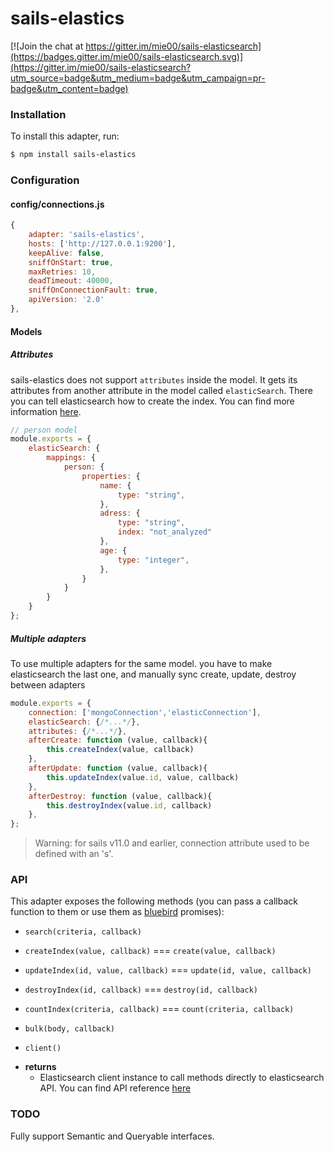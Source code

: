 # sails-elastics

[![Join the chat at https://gitter.im/mie00/sails-elasticsearch](https://badges.gitter.im/mie00/sails-elasticsearch.svg)](https://gitter.im/mie00/sails-elasticsearch?utm_source=badge&utm_medium=badge&utm_campaign=pr-badge&utm_content=badge)

### Installation

To install this adapter, run:

```sh
$ npm install sails-elastics
```


### Configuration

#### config/connections.js

```js
{
    adapter: 'sails-elastics',
    hosts: ['http://127.0.0.1:9200'],
    keepAlive: false,
    sniffOnStart: true,
    maxRetries: 10,
    deadTimeout: 40000,
    sniffOnConnectionFault: true,
    apiVersion: '2.0'
},
```
#### Models

##### Attributes

sails-elastics does not support `attributes` inside the model. It gets its attributes from another attribute in the model called `elasticSearch`. There you can tell elasticsearch how to create the index. You can find more information [here](https://www.elastic.co/guide/en/elasticsearch/reference/current/indices-create-index.html).

```js
// person model
module.exports = {
    elasticSearch: {
        mappings: {
            person: {
                properties: {
                    name: {
                        type: "string",
                    },
                    adress: {
                        type: "string",
                        index: "not_analyzed"
                    },
                    age: {
                        type: "integer",
                    },
                }
            }
        }
    }
};
```

##### Multiple adapters

To use multiple adapters for the same model. you have to make elasticsearch the last one, and manually sync create, update, destroy between adapters

```js
module.exports = {
    connection: ['mongoConnection','elasticConnection'],
    elasticSearch: {/*...*/},
    attributes: {/*...*/},
    afterCreate: function (value, callback){
        this.createIndex(value, callback)
    },
    afterUpdate: function (value, callback){
        this.updateIndex(value.id, value, callback)
    },
    afterDestroy: function (value, callback){
        this.destroyIndex(value.id, callback)
    },
};
```

> Warning: for sails v11.0 and earlier, connection attribute used to be defined with an 's'.

### API

This adapter exposes the following methods (you can pass a callback function to them or use them as [bluebird](https://github.com/petkaantonov/bluebird) promises):

* `search(criteria, callback)`

* `createIndex(value, callback)` === `create(value, callback)`

* `updateIndex(id, value, callback)` === `update(id, value, callback)`

* `destroyIndex(id, callback)` === `destroy(id, callback)`

* `countIndex(criteria, callback)` === `count(criteria, callback)`

* `bulk(body, callback)`

* `client()`

+ **returns**
  + Elasticsearch client instance to call methods directly to elasticsearch API. You can find API reference [here](https://www.elastic.co/guide/en/elasticsearch/client/javascript-api/current/api-reference.html)

### TODO

Fully support Semantic and Queryable interfaces.

